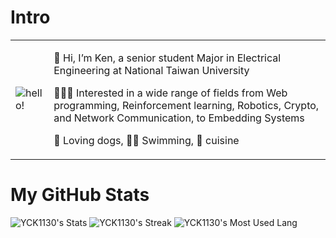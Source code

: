# Intro
<table style="border:none">
<tr>
  <td style="vertical-align: center">
    <img src="https://media.giphy.com/media/dzaUX7CAG0Ihi/giphy.gif" alt="hello!" ></img>
  </td>
  <td>


👋 Hi, I’m Ken, a senior student Major in Electrical Engineering at National Taiwan University

👨🏻‍💻 Interested in a wide range of fields from Web programming, Reinforcement learning, Robotics, Crypto, and Network Communication, to Embedding Systems

🐶 Loving dogs, 🏊🏻 Swimming, 🥐 cuisine
  </td>
</tr>
</table>

# My GitHub Stats

![YCK1130's Stats](https://github-readme-stats.vercel.app/api?username=YCK1130&theme=tokyonight&show_icons=true&hide_border=true&count_private=true)
![YCK1130's Streak](https://github-readme-streak-stats.herokuapp.com/?user=YCK1130&theme=tokyonight&hide_border=true)
![YCK1130's Most Used Lang](https://github-readme-stats.vercel.app/api/top-langs/?username=YCK1130&hide=html,matlab,css,makefile&theme=tokyonight)
